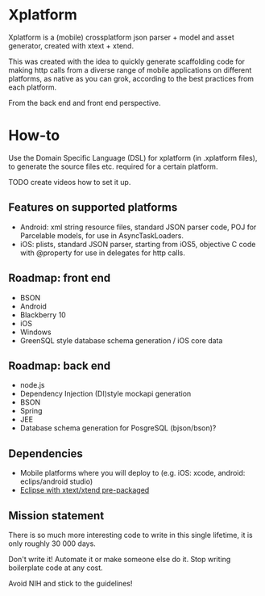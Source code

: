 Xplatform
=========

Xplatform is a (mobile) crossplatform json parser + model and asset generator, created with xtext + xtend.

This was created with the idea to quickly generate scaffolding code for making http calls from a diverse range of mobile applications on different platforms, as native as you can grok, according to the best practices from each platform.

From the back end and front end perspective.

How-to
======

Use the Domain Specific Language (DSL) for xplatform (in .xplatform files), to generate the source files etc. required for a certain platform.

TODO create videos how to set it up.


Features on supported platforms
-------------------------------
* Android: xml string resource files, standard JSON parser code, POJ for Parcelable models, for use in AsyncTaskLoaders<Parcelable>.
* iOS: plists, standard JSON parser, starting from iOS5, objective C code with @property for use in delegates for http calls.

Roadmap: front end
------------------
* BSON
* Android
* Blackberry 10
* iOS
* Windows
* GreenSQL style database schema generation / iOS core data

Roadmap: back end
-----------------
* node.js
* Dependency Injection (DI)style mockapi generation
* BSON
* Spring
* JEE
* Database schema generation for PosgreSQL (bjson/bson)?

Dependencies
------------
* Mobile platforms where you will deploy to (e.g. iOS: xcode, android: eclips/android studio)
* [Eclipse with xtext/xtend pre-packaged](https://www.eclipse.org/Xtext/download.html)

Mission statement
-----------------

There is so much more interesting code to write in this single lifetime, it is only roughly 30 000 days.

Don't write it! Automate it or make someone else do it. Stop writing boilerplate code at any cost.

Avoid NIH and stick to the guidelines!

